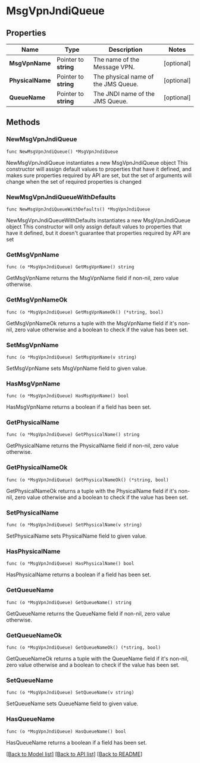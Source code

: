 # MsgVpnJndiQueue

## Properties

Name | Type | Description | Notes
------------ | ------------- | ------------- | -------------
**MsgVpnName** | Pointer to **string** | The name of the Message VPN. | [optional] 
**PhysicalName** | Pointer to **string** | The physical name of the JMS Queue. | [optional] 
**QueueName** | Pointer to **string** | The JNDI name of the JMS Queue. | [optional] 

## Methods

### NewMsgVpnJndiQueue

`func NewMsgVpnJndiQueue() *MsgVpnJndiQueue`

NewMsgVpnJndiQueue instantiates a new MsgVpnJndiQueue object
This constructor will assign default values to properties that have it defined,
and makes sure properties required by API are set, but the set of arguments
will change when the set of required properties is changed

### NewMsgVpnJndiQueueWithDefaults

`func NewMsgVpnJndiQueueWithDefaults() *MsgVpnJndiQueue`

NewMsgVpnJndiQueueWithDefaults instantiates a new MsgVpnJndiQueue object
This constructor will only assign default values to properties that have it defined,
but it doesn't guarantee that properties required by API are set

### GetMsgVpnName

`func (o *MsgVpnJndiQueue) GetMsgVpnName() string`

GetMsgVpnName returns the MsgVpnName field if non-nil, zero value otherwise.

### GetMsgVpnNameOk

`func (o *MsgVpnJndiQueue) GetMsgVpnNameOk() (*string, bool)`

GetMsgVpnNameOk returns a tuple with the MsgVpnName field if it's non-nil, zero value otherwise
and a boolean to check if the value has been set.

### SetMsgVpnName

`func (o *MsgVpnJndiQueue) SetMsgVpnName(v string)`

SetMsgVpnName sets MsgVpnName field to given value.

### HasMsgVpnName

`func (o *MsgVpnJndiQueue) HasMsgVpnName() bool`

HasMsgVpnName returns a boolean if a field has been set.

### GetPhysicalName

`func (o *MsgVpnJndiQueue) GetPhysicalName() string`

GetPhysicalName returns the PhysicalName field if non-nil, zero value otherwise.

### GetPhysicalNameOk

`func (o *MsgVpnJndiQueue) GetPhysicalNameOk() (*string, bool)`

GetPhysicalNameOk returns a tuple with the PhysicalName field if it's non-nil, zero value otherwise
and a boolean to check if the value has been set.

### SetPhysicalName

`func (o *MsgVpnJndiQueue) SetPhysicalName(v string)`

SetPhysicalName sets PhysicalName field to given value.

### HasPhysicalName

`func (o *MsgVpnJndiQueue) HasPhysicalName() bool`

HasPhysicalName returns a boolean if a field has been set.

### GetQueueName

`func (o *MsgVpnJndiQueue) GetQueueName() string`

GetQueueName returns the QueueName field if non-nil, zero value otherwise.

### GetQueueNameOk

`func (o *MsgVpnJndiQueue) GetQueueNameOk() (*string, bool)`

GetQueueNameOk returns a tuple with the QueueName field if it's non-nil, zero value otherwise
and a boolean to check if the value has been set.

### SetQueueName

`func (o *MsgVpnJndiQueue) SetQueueName(v string)`

SetQueueName sets QueueName field to given value.

### HasQueueName

`func (o *MsgVpnJndiQueue) HasQueueName() bool`

HasQueueName returns a boolean if a field has been set.


[[Back to Model list]](../README.md#documentation-for-models) [[Back to API list]](../README.md#documentation-for-api-endpoints) [[Back to README]](../README.md)


